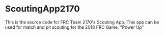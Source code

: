 # ScoutingApp2170
This is the source code for FRC Team 2170's Scouting App.
This app can be used for match and pit scouting for the 2018 FRC Game, "Power Up"
